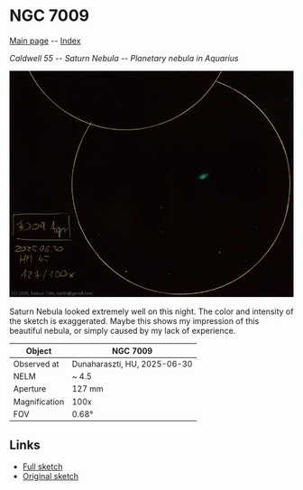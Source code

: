 # NGC 7009

[Main page](../index.md) -- [Index](../pages/obj_index.md)

_Caldwell 55_ -- _Saturn Nebula_ -- _Planetary nebula in Aquarius_  

![NGC 7009](../img/ngc7009-20250701.jpg)

Saturn Nebula looked extremely well on this night.
The color and intensity of the sketch is exaggerated.
Maybe this shows my impression of this beautiful nebula,
or simply caused by my lack of experience.

Object | NGC 7009
-|-
Observed at | Dunaharaszti, HU, 2025-06-30
NELM | ~ 4.5
Aperture | 127 mm
Magnification | 100x
FOV | 0.68°


## Links

- [Full sketch](../img/m2-ngc7009-20250701.jpg)
- [Original sketch](../scan/20250701_1.jpg)
